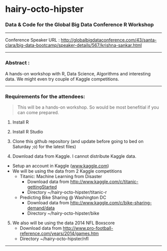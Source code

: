 # hairy-octo-hipster
### Data &amp; Code for the Global Big Data Conference R Workshop

---

Conference Speaker URL : http://globalbigdataconference.com/43/santa-clara/big-data-bootcamp/speaker-details/567/krishna-sankar.html

---

### Abstract :

   A hands-on workshop with R, Data Science, Algorithms and interesting data. We might even try couple of Kaggle competitions.

---

### Requirements for the attendees:

> This will be a hands-on workshop. So would be most benefitial if you can come prepared.

1. Install R

2. Install R Studio

3. Clone this github repository (and update before going to bed on Saturday ;o) for the latest files)

4. Download data from Kaggle. I cannot distribute Kaggle data.
  * Setup an account in Kaggle (www.kaggle.com)
  * We will be using the data from 2 Kaggle competitions
    * Titanic: Machine Learning from Disaster
      * Download data from http://www.kaggle.com/c/titanic-gettingStarted
      * Directory ~/hairy-octo-hipster/titanic-r
    * Predicting Bike Sharing @ Washington DC
      * Download data from http://www.kaggle.com/c/bike-sharing-demand/data
      * Directory ~/hairy-octo-hipster/bike
 
5. We also will be using the data 2014 NFL Boxscore
    * Download data from http://www.pro-football-reference.com/years/2014/games.htm
    * Directory ~/hairy-octo-hipster/nfl

---
